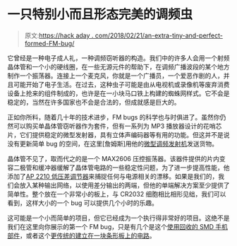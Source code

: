 # 一只特别小而且形态完美的调频虫

> 原文:[https://hack aday . com/2018/02/21/an-extra-tiny-and-perfect-formed-FM-bug/](https://hackaday.com/2018/02/21/an-especially-tiny-and-perfectly-formed-fm-bug/)

它曾经是一种电子成人礼，一种调频窃听器的构造。我们中的许多人会用一个射频晶体管和一个小的硬线圈，在一些无源元件的帮助下，在调频广播波段的某个地方制作一个振荡器。连接上一个麦克风，你就是一个广播员，一个爱恶作剧的人，并且可能开始了电子生活。在过去，这种虫子可能是由从电视机或录像机等废弃消费设备上抢来的组件制成的，也许是在一小块马口铁上构建的蜘蛛网样式。它不会是稳定的，当然在许多国家也不会是合法的，但成就感是巨大的。

正如你所料，随着几十年的技术进步，FM bugs 的科学也与时俱进了。虽然你仍然可以购买单晶体管窃听器作为套件，但有一系列为 MP3 播放器设计的花哨芯片，它们提供稳定的微型发射器，具有立体声编码器等有用的功能。但这并不是说没有更新简单 bug 的空间，在这里[詹姆斯]用他的[微型调频发射机](https://hackaday.io/project/55963-tiny-fm-transmitter)发送货物。

晶体管不见了，取而代之的是一个 MAX2606 压控振荡器。该器件提供的片内变容二极管和缓冲器缓解了晶体管电路的一些稳定性问题，为了进一步提高性能，他添加了[AP 2210 低压差调节器](https://www.diodes.com/assets/Datasheets/AP2210.pdf)来捕捉任何与电源相关的漂移。如果是我们的，我们会放入某种输出网络，以使用差分输出的两端，但他的单端解决方案至少提供了简单性。整个放在一个非常小的板上，与 CR2032 细胞相比相形见绌，我们可以看到，这样大小的一个 bug 可以提供几个小时的乐趣。

这可能是一个小而简单的项目，但它已经成为一个执行得非常好的项目。这绝不是我们在这里向你展示的第一个 FM bug，只是有几个是这个[使用回收的 SMD 手机部件](https://hackaday.com/2010/10/22/fm-bug-using-salvaged-smd-parts/)，或者这个[更传统的建立在一块条形板上的电路](https://hackaday.com/2010/10/21/tiny-fm-transmitter-bugs-rooms/)。